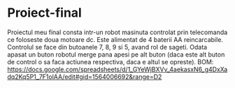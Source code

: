 # Proiect-final
Proiectul meu final consta intr-un robot masinuta controlat prin telecomanda ce foloseste doua motoare dc. Este alimentat de 4 baterii AA reincarcabile. Controlul se face din butoanele 7, 8, 9 si 5, avand rol de sageti. Odata apasat un buton robotul merge pana apesi pe alt buton (daca este alt buton de control o sa faca actiunea respectiva, daca e altul se opreste). 
BOM: 
https://docs.google.com/spreadsheets/d/1_GYeWjBXVv_4aekasxN6_g4DxXadq2Kq5P1_7F1olAA/edit#gid=1564006692&range=D2
